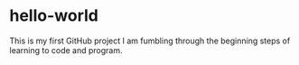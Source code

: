# hello-world
This is my first GitHub project
I am fumbling through the beginning steps of learning to code and program.
